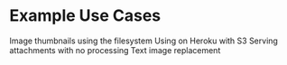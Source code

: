 Example Use Cases
=================

Image thumbnails using the filesystem
Using on Heroku with S3
Serving attachments with no processing
Text image replacement
